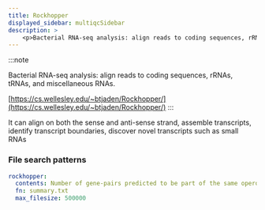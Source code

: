 ```yaml
---
title: Rockhopper
displayed_sidebar: multiqcSidebar
description: >
    <p>Bacterial RNA-seq analysis: align reads to coding sequences, rRNAs, tRNAs, and miscellaneous RNAs.</p>
---
```


<!--
~~~~~ DO NOT EDIT ~~~~~
This file is autogenerated from the MultiQC module python docstring.
Do not edit the markdown, it will be overwritten.

File path for the source of this content: multiqc/modules/rockhopper/rockhopper.py
~~~~~~~~~~~~~~~~~~~~~~~
-->

:::note
<p>Bacterial RNA-seq analysis: align reads to coding sequences, rRNAs, tRNAs, and miscellaneous RNAs.</p>

[https://cs.wellesley.edu/~btjaden/Rockhopper/](https://cs.wellesley.edu/~btjaden/Rockhopper/)
:::

It can align on both the sense and anti-sense strand, assemble transcripts, identify transcript boundaries, discover novel transcripts such as small RNAs

### File search patterns

```yaml
rockhopper:
  contents: Number of gene-pairs predicted to be part of the same operon
  fn: summary.txt
  max_filesize: 500000
```
    